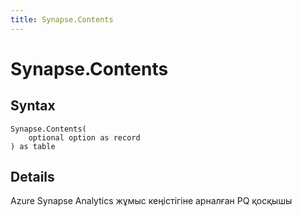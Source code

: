 ```yaml
---
title: Synapse.Contents
---
```


# Synapse.Contents



## Syntax

```powerquery
Synapse.Contents(
    optional option as record
) as table
```


## Details

Azure Synapse Analytics жұмыс кеңістігіне арналған PQ қосқышы


